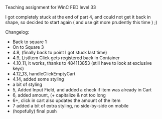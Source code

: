 Teaching assignment for WinC FED level 33

I got completely stuck at the end of part 4, and could not get it back in shape, so decided to start again ( and use git more prudently this time ) ;)

Changelog:
* Back to square 1
* On to Square 3
* 4.8, (finally back to point I got stuck last time)
* 4.9, ListItem Click gets registered back in Container
* 4.10_11, it works, thanks to 484113853 (still have to look at exclusive keys)
* 4.12_13, handleClickEmptyCart
* 4.14, added some styling
* a bit of styling
* 5, Added Input Field, and added a check if item was already in Cart
* 6, added amount, (+ capitalize & not too long
* 6+, click in cart also updates the amount of the item
* 7 added a bit of extra styling, no side-by-side on mobile
* (hopefully) final push
